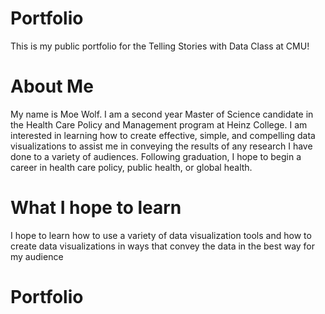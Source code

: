 # Portfolio
This is my public portfolio for the Telling Stories with Data Class at CMU!

# About Me
My name is Moe Wolf. I am a second year Master of Science candidate in the Health Care Policy and Management program at Heinz College. I am interested in learning how to create effective, simple, and compelling data visualizations to assist me in conveying the results of any research I have done to a variety of audiences. Following graduation, I hope to begin a career in health care policy, public health, or global health. 

# What I hope to learn
I hope to learn how to use a variety of data visualization tools and how to create data visualizations in ways that convey the data in the best way for my audience

# Portfolio
